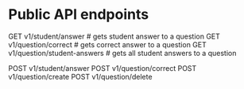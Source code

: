 # Public API endpoints


GET v1/student/answer # gets student answer to a question
GET v1/question/correct # gets correct answer to a question
GET v1/question/student-answers # gets all student answers to a question

POST v1/student/answer
POST v1/question/correct
POST v1/question/create
POST v1/question/delete

